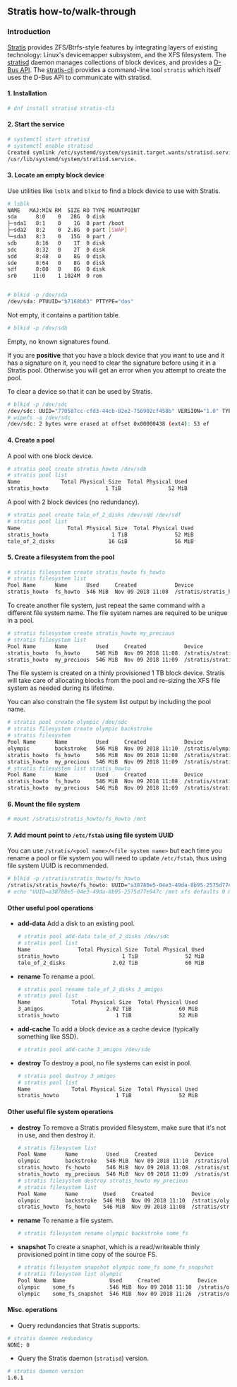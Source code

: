 ## Stratis how-to/walk-through ##


### Introduction ###

[Stratis](https://github.com/stratis-storage) provides ZFS/Btrfs-style
features by integrating layers of existing technology: Linux's devicemapper
subsystem, and the XFS filesystem.  The [stratisd](https://github.com/stratis-storage/stratisd)
daemon manages collections of block devices, and provides a
[D-Bus API](https://stratis-storage.github.io/DBusAPIReference.pdf).
The [stratis-cli](https://github.com/stratis-storage/stratis-cli)
provides a command-line tool `stratis` which itself uses the D-Bus API to
communicate with stratisd.

#### 1. Installation ####

```bash
# dnf install stratisd stratis-cli
```

#### 2. Start the service ####

```bash
# systemctl start stratisd
# systemctl enable stratisd
Created symlink /etc/systemd/system/sysinit.target.wants/stratisd.service →
/usr/lib/systemd/system/stratisd.service.
```

#### 3. Locate an empty block device ####

Use utilities like `lsblk` and `blkid` to find a block device to use
with Stratis.

```bash
# lsblk
NAME   MAJ:MIN RM  SIZE RO TYPE MOUNTPOINT
sda      8:0    0   28G  0 disk
├─sda1   8:1    0    1G  0 part /boot
├─sda2   8:2    0  2.8G  0 part [SWAP]
└─sda3   8:3    0   15G  0 part /
sdb      8:16   0    1T  0 disk
sdc      8:32   0    2T  0 disk
sdd      8:48   0    8G  0 disk
sde      8:64   0    8G  0 disk
sdf      8:80   0    8G  0 disk
sr0     11:0    1 1024M  0 rom


# blkid -p /dev/sda
/dev/sda: PTUUID="b7168b63" PTTYPE="dos"

```
Not empty, it contains a partition table.

```bash
# blkid -p /dev/sdb
```
Empty, no known signatures found.

If you are **positive** that you have a
block device that you want to use and it has a signature on it, you need
to clear the signature before using it in a Stratis pool.  Otherwise you
will get an error when you attempt to create the pool.

To clear a device so that it can be used by Stratis.

```bash
# blkid -p /dev/sdc
/dev/sdc: UUID="770587cc-cfd3-44cb-82e2-756902cf458b" VERSION="1.0" TYPE="ext4" USAGE="filesystem"
# wipefs -a /dev/sdc
/dev/sdc: 2 bytes were erased at offset 0x00000438 (ext4): 53 ef
```

#### 4. Create a pool ####

A pool with one block device.

```bash
# stratis pool create stratis_howto /dev/sdb
# stratis pool list
Name             Total Physical Size  Total Physical Used
stratis_howto                  1 TiB               52 MiB
```

A pool with 2 block devices (no redundancy).
```bash
# stratis pool create tale_of_2_disks /dev/sdd /dev/sdf
# stratis pool list
Name               Total Physical Size  Total Physical Used
stratis_howto                    1 TiB               52 MiB
tale_of_2_disks                 16 GiB               56 MiB
```

#### 5. Create a filesystem from the pool ####

```bash
# stratis filesystem create stratis_howto fs_howto
# stratis filesystem list
Pool Name      Name      Used     Created            Device
stratis_howto  fs_howto  546 MiB  Nov 09 2018 11:08  /stratis/stratis_howto/fs_howto
```

To create another file system, just repeat the same command with a different
file system name.  The file system names are required to be unique in a pool.

```bash
# stratis filesystem create stratis_howto my_precious
# stratis filesystem list
Pool Name      Name         Used     Created            Device
stratis_howto  fs_howto     546 MiB  Nov 09 2018 11:08  /stratis/stratis_howto/fs_howto
stratis_howto  my_precious  546 MiB  Nov 09 2018 11:09  /stratis/stratis_howto/my_precious
```

The file system is created on a thinly provisioned 1 TB block device.  Stratis will
take care of allocating blocks from the pool and re-sizing the XFS file system as
needed during its lifetime.

You can also constrain the file system list output by including the pool name.
```bash
# stratis pool create olympic /dev/sdc
# stratis filesystem create olympic backstroke
# stratis filesystem
Pool Name      Name         Used     Created            Device
olympic        backstroke   546 MiB  Nov 09 2018 11:10  /stratis/olympic/backstroke
stratis_howto  fs_howto     546 MiB  Nov 09 2018 11:08  /stratis/stratis_howto/fs_howto
stratis_howto  my_precious  546 MiB  Nov 09 2018 11:09  /stratis/stratis_howto/my_precious
# stratis filesystem list stratis_howto
Pool Name      Name         Used     Created            Device
stratis_howto  fs_howto     546 MiB  Nov 09 2018 11:08  /stratis/stratis_howto/fs_howto
stratis_howto  my_precious  546 MiB  Nov 09 2018 11:09  /stratis/stratis_howto/my_precious
```

#### 6. Mount the file system ####

```bash
# mount /stratis/stratis_howto/fs_howto /mnt
```

#### 7. Add mount point to `/etc/fstab` using file system UUID ####

You can use `/stratis/<pool name>/<file system name>` but each time you rename a
pool or file system you will need to update `/etc/fstab`, thus using file system
UUID is recommended.

```bash
# blkid -p /stratis/stratis_howto/fs_howto
/stratis/stratis_howto/fs_howto: UUID="a38780e5-04e3-49da-8b95-2575d77e947c" TYPE="xfs" USAGE="filesystem"
# echo "UUID=a38780e5-04e3-49da-8b95-2575d77e947c /mnt xfs defaults 0 0" >> /etc/fstab

```

#### Other useful pool operations ####
- **add-data** Add a disk to an existing pool.
    ```bash
    # stratis pool add-data tale_of_2_disks /dev/sdc
    # stratis pool list
    Name               Total Physical Size  Total Physical Used
    stratis_howto                    1 TiB               52 MiB
    tale_of_2_disks               2.02 TiB               60 MiB
    ```

- **rename** To rename a pool.
    ```bash
    # stratis pool rename tale_of_2_disks 3_amigos
    # stratis pool list
    Name             Total Physical Size  Total Physical Used
    3_amigos                    2.02 TiB               60 MiB
    stratis_howto                  1 TiB               52 MiB
    ```

- **add-cache** To add a block device as a cache device (typically something like SSD).
    ```bash
    # stratis pool add-cache 3_amigos /dev/sde
    ```

- **destroy** To destroy a pool, no file systems can exist in pool.

    ```bash
    # stratis pool destroy 3_amigos
    # stratis pool list
    Name             Total Physical Size  Total Physical Used
    stratis_howto                  1 TiB               52 MiB
    ```

#### Other useful file system operations ####

- **destroy** To remove a Stratis provided filesystem, make sure that it's not
in use, and then destroy it.

    ```bash
    # stratis filesystem list
    Pool Name      Name         Used     Created            Device
    olympic        backstroke   546 MiB  Nov 09 2018 11:10  /stratis/olympic/backstroke
    stratis_howto  fs_howto     546 MiB  Nov 09 2018 11:08  /stratis/stratis_howto/fs_howto
    stratis_howto  my_precious  546 MiB  Nov 09 2018 11:09  /stratis/stratis_howto/my_precious
    # stratis filesystem destroy stratis_howto my_precious
    # stratis filesystem list
    Pool Name      Name        Used     Created            Device
    olympic        backstroke  546 MiB  Nov 09 2018 11:10  /stratis/olympic/backstroke
    stratis_howto  fs_howto    546 MiB  Nov 09 2018 11:08  /stratis/stratis_howto/fs_howto
    ```
- **rename** To rename a file system.

    ```bash
    # stratis filesystem rename olympic backstroke some_fs
    ```

- **snapshot** To create a snaphot, which is a read/writeable thinly
  provisioned point in time copy of the source FS.

  ```bash
  # stratis filesystem snapshot olympic some_fs some_fs_snapshot
  # stratis filesystem list olympic
  Pool Name  Name              Used     Created            Device
  olympic    some_fs           546 MiB  Nov 09 2018 11:10  /stratis/olympic/some_fs
  olympic    some_fs_snapshot  546 MiB  Nov 09 2018 11:26  /stratis/olympic/some_fs_snapshot
  ```

#### Misc. operations ####
- Query redundancies that Stratis supports.
```bash
# stratis daemon redundancy
NONE: 0
```
- Query the Stratis daemon (`stratisd`) version.
```bash
# stratis daemon version
1.0.1
```
